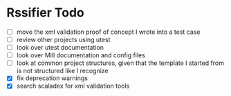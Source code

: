 
Rssifier Todo
=============

- [ ] move the xml validation proof of concept I wrote into a test case
- [ ] review other projects using utest
- [ ] look over utest documentation
- [ ] look over Mill documentation and config files
- [ ] look at common project structures, given that the template I started from is not structured like I recognize
- [x] fix deprecation warnings
- [x] search scaladex for xml validation tools
